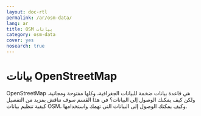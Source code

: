 ```yaml
---
layout: doc-rtl
permalink: /ar/osm-data/
lang: ar
title: OSM بيانات
category: osm-data
cover: yes
nosearch: true
---
```


بيانات OpenStreetMap 
==================

OpenStreetMap هي قاعدة بيانات ضخمة للبيانات الجغرافية، وكلها مفتوحة ومجانية. ولكن كيف يمكنك الوصول إلى البيانات؟ في هذا القسم سوف نناقش بمزيد من التفصيل كيفية تنظيم بيانات OSM، وكيف يمكنك الوصول إلى البيانات التي تهمك واستخدامها.  

<!--
سوف نغطي:

-	OSM Data: نظرة عامة
-	 أشكال الملفات الجغرافية و ملف .osm
-	الحصول على البيانات
-	 وقواعد البيانات OSM بيانات
-	  Osmosis بواسطة OSM معالجة ملفات 
-	The OverPass API

-->
